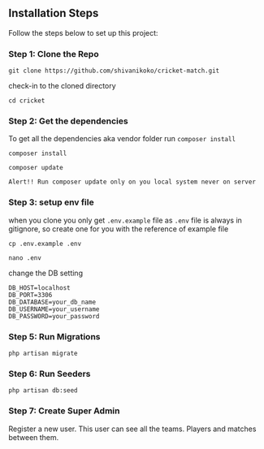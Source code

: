 ## Installation Steps

Follow the steps below to set up this project:

### Step 1: Clone the Repo

```
git clone https://github.com/shivanikoko/cricket-match.git
```
check-in to the cloned directory

```
cd cricket
```

### Step 2: Get the dependencies

To get all the dependencies aka vendor folder run `composer install`

```
composer install
```
```
composer update
```

    Alert!! Run composer update only on you local system never on server

### Step 3: setup env file

when you clone you only get `.env.example` file as `.env` file is always in gitignore, so create one for you with the reference of example file

```
cp .env.example .env
```

```
nano .env
```

change the DB setting 

```
DB_HOST=localhost
DB_PORT=3306
DB_DATABASE=your_db_name
DB_USERNAME=your_username
DB_PASSWORD=your_password
```

### Step 5: Run Migrations 

```
php artisan migrate
```

### Step 6: Run Seeders

```
php artisan db:seed
```

### Step 7: Create Super Admin

Register a new user. This user can see all the teams. Players and matches between them.
